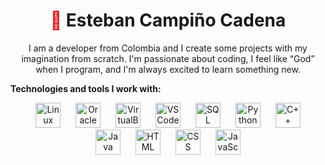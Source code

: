 <h1 align="center">
  <span style="color: #ff0000;">🦇</span> Esteban Campiño Cadena
</h1>


<p align="center">
  I am a developer from Colombia and I create some projects with my imagination from scratch. I'm passionate about coding, I feel like “God” when I program, and I'm always excited to learn something new.
</p>


**Technologies and tools I work with:**

<p align="center">
  <img src="https://upload.wikimedia.org/wikipedia/commons/3/35/Tux.svg" alt="Linux" width="40" style="margin: 0 10px;">
  <img src="https://upload.wikimedia.org/wikipedia/commons/5/50/Oracle_logo.svg" alt="Oracle" width="40" style="margin: 0 10px;">
  <img src="https://upload.wikimedia.org/wikipedia/commons/d/d5/Virtualbox_logo.png" alt="VirtualBox" width="40" style="margin: 0 10px;">
  <img src="https://upload.wikimedia.org/wikipedia/commons/9/9a/Visual_Studio_Code_1.35_icon.svg" alt="VS Code" width="40" style="margin: 0 10px;">
  <img src="https://upload.wikimedia.org/wikipedia/commons/2/29/Postgresql_elephant.svg" alt="SQL" width="40" style="margin: 0 10px;">
  <img src="https://upload.wikimedia.org/wikipedia/commons/c/c3/Python-logo-notext.svg" alt="Python" width="40" style="margin: 0 10px;">
  <img src="https://upload.wikimedia.org/wikipedia/commons/1/18/ISO_C%2B%2B_Logo.svg" alt="C++" width="40" style="margin: 0 10px;">
  <img src="https://upload.wikimedia.org/wikipedia/en/3/30/Java_programming_language_logo.svg" alt="Java" width="40" style="margin: 0 10px;">
  <img src="https://upload.wikimedia.org/wikipedia/commons/6/61/HTML5_logo_and_wordmark.svg" alt="HTML" width="40" style="margin: 0 10px;">
  <img src="https://upload.wikimedia.org/wikipedia/commons/d/d5/CSS3_logo_and_wordmark.svg" alt="CSS" width="40" style="margin: 0 10px;">
  <img src="https://upload.wikimedia.org/wikipedia/commons/9/99/Unofficial_JavaScript_logo_2.svg" alt="JavaScript" width="40" style="margin: 0 10px;">
</p>

